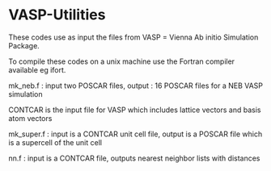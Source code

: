 # VASP-Utilities

These codes use as input the files from VASP = Vienna Ab initio Simulation Package.

To compile these codes on a unix machine use the Fortran compiler available eg ifort.

mk_neb.f : input two POSCAR files, output : 16 POSCAR files for a NEB VASP simulation

CONTCAR is the input file for VASP which includes lattice vectors and basis atom vectors

mk_super.f : input is a CONTCAR unit cell file, output is a POSCAR file which is a supercell of the unit cell

nn.f : input is a CONTCAR file, outputs nearest neighbor lists with distances

